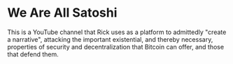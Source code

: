 <!-- TITLE: Rick Falkvinge -->
<!-- SUBTITLE: Rick Falkvinge is the founder of the Swedish Pirate Party. -->

# We Are All Satoshi
This is a YouTube channel that Rick uses as a platform to admittedly "create a narrative", attacking the important existential, and thereby necessary, properties of security and decentralization that Bitcoin can offer, and those that defend them.